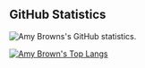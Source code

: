 <!-- [![Contribution Stats](https://github-contribution-stats.vercel.app/api/?username=amy-hashi)](https://github.com/amy-hashi/github-contribution-stats/) -->
## GitHub Statistics

![Amy Browns's GitHub statistics.](https://github-readme-stats.vercel.app/api?username=amy-hashi&show_icons=true&theme=tokyonight)

[![Amy Brown's Top Langs](https://github-readme-stats.vercel.app/api/top-langs/?username=amy-hashi)](https://github.com/amy-hashi/github-readme-stats)
<!--
**amy-hashi/amy-hashi** is a ✨ _special_ ✨ repository because its `README.md` (this file) appears on your GitHub profile.

Here are some ideas to get you started:

- 🔭 I’m currently working on ...
- 🌱 I’m currently learning ...
- 👯 I’m looking to collaborate on ...
- 🤔 I’m looking for help with ...
- 💬 Ask me about ...
- 📫 How to reach me: ...
- 😄 Pronouns: ...
- ⚡ Fun fact: ...
-->
